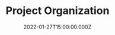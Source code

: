 ---
title: Project Organization
description: Description here
date: 2022-01-27T15:00:00.000Z
released: false
---